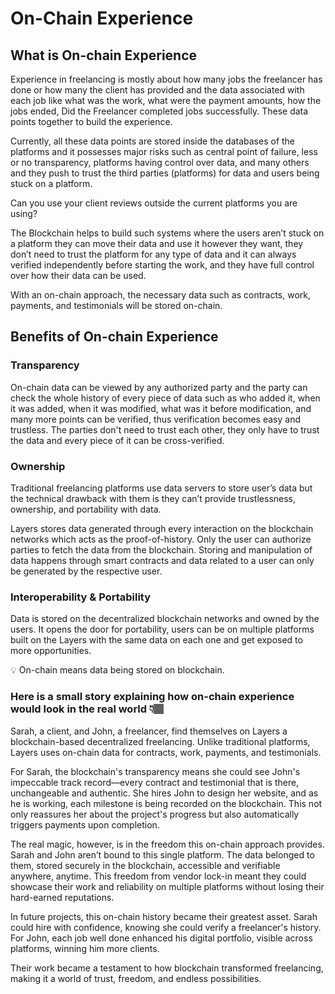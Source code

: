 # On-Chain Experience

## What is On-chain Experience
Experience in freelancing is mostly about how many jobs the freelancer has done or how many the client has provided and the data associated with each job like what was the work, what were the payment amounts, how the jobs ended, Did the Freelancer completed jobs successfully. These data points together to build the experience.

Currently, all these data points are stored inside the databases of the platforms and it possesses major risks such as central point of failure, less or no transparency, platforms having control over data, and many others and they push to trust the third parties (platforms) for data and users being stuck on a platform. 

Can you use your client reviews outside the current platforms you are using?

The Blockchain helps to build such systems where the users aren’t stuck on a platform they can move their data and use it however they want, they don’t need to trust the platform for any type of data and it can always verified independently before starting the work, and they have full control over how their data can be used.

With an on-chain approach, the necessary data such as contracts, work, payments, and testimonials will be stored on-chain.

## **Benefits of On-chain Experience**

### **Transparency**

On-chain data can be viewed by any authorized party and the party can check the whole history of every piece of data such as who added it, when it was added, when it was modified, what was it before modification, and many more points can be verified, thus verification becomes easy and trustless. The parties don't need to trust each other, they only have to trust the data and every piece of it can be cross-verified.

### **Ownership**

Traditional freelancing platforms use data servers to store user’s data but the technical drawback with them is they can’t provide trustlessness, ownership, and portability with data.

Layers stores data generated through every interaction on the blockchain networks which acts as the proof-of-history. Only the user can authorize parties to fetch the data from the blockchain.
Storing and manipulation of data happens through smart contracts and data related to a user can only be generated by the respective user.

### **Interoperability & Portability**

Data is stored on the decentralized blockchain networks and owned by the users. It opens the door for portability, users can be on multiple platforms built on the Layers with the same data on each one and get exposed to more opportunities.

<aside>
💡 On-chain means data being stored on blockchain.

</aside>

### Here is a small story explaining how on-chain experience would look in the real world 👇🏽

Sarah, a client, and John, a freelancer, find themselves on Layers a blockchain-based decentralized freelancing. Unlike traditional platforms, Layers uses on-chain data for contracts, work, payments, and testimonials.

For Sarah, the blockchain's transparency means she could see John's impeccable track record—every contract and testimonial that is there, unchangeable and authentic. She hires John to design her website, and as he is working, each milestone is being recorded on the blockchain. This not only reassures her about the project's progress but also automatically triggers payments upon completion.

The real magic, however, is in the freedom this on-chain approach provides. Sarah and John aren’t bound to this single platform. The data belonged to them, stored securely in the blockchain, accessible and verifiable anywhere, anytime. This freedom from vendor lock-in meant they could showcase their work and reliability on multiple platforms without losing their hard-earned reputations.

In future projects, this on-chain history became their greatest asset. Sarah could hire with confidence, knowing she could verify a freelancer's history. For John, each job well done enhanced his digital portfolio, visible across platforms, winning him more clients.

Their work became a testament to how blockchain transformed freelancing, making it a world of trust, freedom, and endless possibilities.